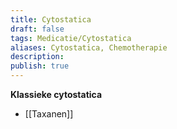 ```yaml
---
title: Cytostatica
draft: false
tags: Medicatie/Cytostatica
aliases: Cytostatica, Chemotherapie
description: 
publish: true
---
```




**Klassieke cytostatica**
- [[Taxanen]]